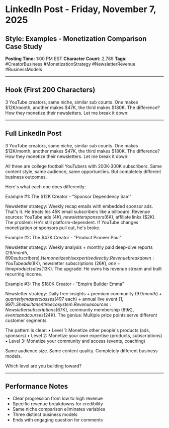 # LinkedIn Post - Friday, November 7, 2025
## Style: Examples - Monetization Comparison Case Study

**Posting Time:** 1:00 PM EST
**Character Count:** 2,789
**Tags:** #CreatorBusiness #MonetizationStrategy #NewsletterRevenue #BusinessModels

---

## Hook (First 200 Characters)
3 YouTube creators, same niche, similar sub counts. One makes $12K/month, another makes $47K, the third makes $180K. The difference? How they monetize their newsletters. Let me break it down:

---

## Full LinkedIn Post

3 YouTube creators, same niche, similar sub counts. One makes $12K/month, another makes $47K, the third makes $180K. The difference? How they monetize their newsletters. Let me break it down:

All three are college football YouTubers with 200K-300K subscribers. Same content style, same audience, same opportunities. But completely different business outcomes.

Here's what each one does differently:

Example #1: The $12K Creator - "Sponsor Dependency Sam"

Newsletter strategy: Weekly recap emails with embedded sponsor ads. That's it. He treats his 45K email subscribers like a billboard. Revenue sources: YouTube ads ($4K), newsletter sponsors ($6K), affiliate links ($2K). The problem: He's still platform-dependent. If YouTube changes monetization or sponsors pull out, he's broke.

Example #2: The $47K Creator - "Product Pioneer Paul"

Newsletter strategy: Weekly analysis + monthly paid deep-dive reports ($29/month, 890 subscribers). He monetizes his expertise directly. Revenue breakdown: YouTube ads ($8K), newsletter subscriptions ($26K), one-time product sales ($13K). The upgrade: He owns his revenue stream and built recurring income.

Example #3: The $180K Creator - "Empire Builder Emma"

Newsletter strategy: Daily free insights + premium community ($97/month) + quarterly masterclasses ($497 each) + annual live event ($1,997). She built an entire ecosystem. Revenue sources: Newsletter subscriptions ($67K), community membership ($89K), events and courses ($24K). The genius: Multiple price points serve different customer segments.

The pattern is clear:
• Level 1: Monetize other people's products (ads, sponsors)
• Level 2: Monetize your own expertise (products, subscriptions)  
• Level 3: Monetize your community and access (events, coaching)

Same audience size. Same content quality. Completely different business models.

Which level are you building toward?

---

## Performance Notes
- Clear progression from low to high revenue
- Specific revenue breakdowns for credibility
- Same niche comparison eliminates variables
- Three distinct business models
- Ends with engaging question for comments